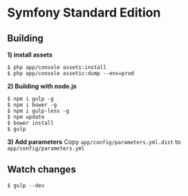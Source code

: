 Symfony Standard Edition
========================

Building
----------
**1) install assets**

    $ php app/console assets:install
	$ php app/console assetic:dump --env=prod

**2) Building with node.js**

	$ npm i gulp -g
	$ npm i bower -g
	$ npm i gulp-less -g
	$ npm update
	$ bower install
	$ gulp
**3) Add parameters**
Copy `app/config/parameters.yml.dist` to `app/config/parameters.yml`

Watch changes
----------------------
	$ gulp --dev